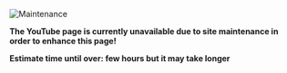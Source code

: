 <!-- Start of Maintenance Code -->


![Maintenance](https://image.opencart.com/cache/5abf1dea704be-resize-710x380.jpg)

**The YouTube page is currently unavailable due to site maintenance in order to enhance this page!**

**Estimate time until over: few hours but it may take longer**


<!-- End of Maintenance Code -->



<!-- Start of Page Code -->

<!--
<img crossorigin="anonymous" src="https://upload.wikimedia.org/wikipedia/commons/thumb/e/e1/Google_Chrome_icon_%28February_2022%29.svg/1024px-Google_Chrome_icon_%28February_2022%29.svg.png" class="svg" alt="Google Chrome icon (February 2022).svg" width="50" height="50">

**Google Chrome**

**By Google Inc**

**Version 108.0.5359.128**

<a href="https://d.apkpure.com/b/APK/com.android.chrome?version=latest">Download APK</a>
-->

<!-- End of Page Code -->
